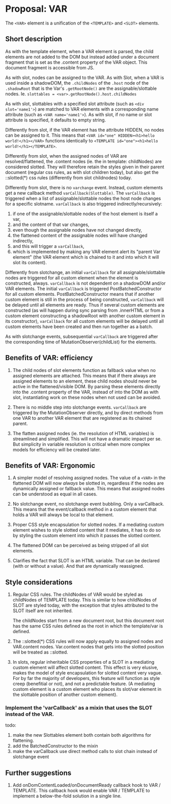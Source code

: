 # Proposal: VAR

The `<VAR>` element is a unification of the `<TEMPLATE>` and `<SLOT>` elements.

## Short description
As with the template element, when a VAR element is parsed, 
the child elements are not added to the DOM but instead added under a document fragment that is
set as the .content property of the VAR object. 
This document fragment is accessible from JS.

As with slot, nodes can be assigned to the VAR. 
As with Slot, when a VAR is used inside a shadowDOM, the `.childNodes` of the `.host` node of the 
`.shadowRoot` that is the Var's `.getRootNode()` are the assignable/slottable nodes.
Ie. `slottables = <var>.getRootNode().host.childNodes`

As with slot, slottables with a specified slot attribute (such as `<div slot='name1'>`)
are matched to VAR elements with a corresponding name attribute (such as `<VAR name='name1'>`).
As with slot, if no name or slot attribute is specified, it defaults to empty string.

Differently from slot, if the VAR element has the attribute HIDDEN, no nodes can be assigned to it.
This means that `<VAR id="one" HIDDEN><h1>hello world!</h1></VAR>` functions identically to
`<TEMPLATE id="one"><h1>hello world!</h1></TEMPLATE>`.

Differently from slot, when the assigned nodes of VAR are resolved/flattened, 
the .content nodes (ie. the in template: childNodes) are considered slotted.
They will therefore retain the styles given in their parent document (regular css rules, 
as with slot children today), but also get the ::slotted(*) css rules (differently from slot childnodes)
today.

Differently from slot, there is no `varchange` event.
Instead, custom elements get a new callback method `varCallback(Slottable)`.
The `varCallback` is triggered when a list of assignable/slottable nodes the host node changes 
for a specific slotname.
`varCallback` is also triggered indirectly/recursively: 
1. if one of the assignable/slottable nodes of the host element is itself a var, 
2. and the content of that var changes, 
3. even though the assignable nodes have not changed directly,
4. the flattened content of the assignable nodes will have changed indirectly,
5. and this will trigger a `varCallback`,
6. which is implemented by making any VAR element alert its "parent Var element"
(the VAR element which is chained to it and into which it will slot its content).

Differently from slotchange, an initial `varCallback` for all assignable/slottable nodes
are triggered for all custom element when the element is constructed, always.
`varCallback` is not dependent on a shadowDOM and/or VAR elements.
The initial `varCallback` is triggered PostBatchedConstructor for all custom elements.
PostBatchedConstructor means that if another custom element is still in the process of being constructed,
`varCallback` will be delayed until all elements are ready.
Thus if several custom elements are constructed (as will happen during sync parsing from .innerHTML or
from a custom element constructing a shadowRoot with another custom element in its constructor),
`varCallback` for all custom elements will be delayed until all custom elements have been created and then
run together as a batch.

As with slotchange events, subsequential `varCallback` are triggered after the corresponding time of 
MutationObserver(childList) for the elements.

## Benefits of VAR: efficiency

1. The child nodes of slot elements function as fallback value when no assigned elements are attached.
   This means that if there always are assigned elements to an element, 
   these child nodes should never be active in the flattened/visible DOM.
   By parsing these elements directly into the .content property of the VAR, instead of into the DOM as with slot,
   instantiating work on these nodes when not used can be avoided.

2. There is no middle step into slotchange events. 
   `varCallback` are triggered by the MutationObserver directly, 
   and by direct methods from one VAR to another VAR element that are registered as its chained parent.
   
3. The flatten assigned nodes (ie. the resolution of HTML variables) is streamlined and simplified.
   This will not have a dramatic impact per se.
   But simplicity in variable resolution is critical when more complex models for efficiency 
   will be created later.

## Benefits of VAR: Ergonomic

1. A simpler model of resolving assigned nodes.
   The value of a `<VAR>` in the flattened DOM will now *always* be slotted in,
   regardless if the nodes are dynamically assigned or fallback value.
   This means that assigned nodes can be understood as equal in all cases.

2. No slotchange event, no slotchange event bubbling. 
   Only a varCallback.
   This means that the event/callback method in a custom element that holds a VAR will 
   always be local to that element.
   
3. Proper CSS style encapsulation for slotted nodes.
   If a mediating custom element wishes to style slotted content that it mediates,
   it has to do so by styling the custom element into which it passes the slotted content.
   
4. The flattened DOM can be perceived as being stripped of all slot elements.

5. Clarifies the fact that SLOT is an HTML variable. 
   That can be declared (with or without a value).
   And that are dynamically reassigned.

## Style considerations

1. Regular CSS rules.
   The childNodes of VAR would be styled as childNodes of TEMPLATE today.
   This is similar to how childNodes of SLOT are styled today, 
   with the exception that styles attributed to the SLOT itself are not inherited.
   
   The childNodes start from a new document root, but this document root has the same CSS rules defined 
   as the root in which the template/var is defined.

2. The ::slotted(*) CSS rules will now apply equally to assigned nodes and VAR.content nodes.
   Var.content nodes that gets into the slotted position will be treated as ::slotted.

3. In slots, regular inheritable CSS properties of a SLOT in a mediating custom element will 
   affect slotted content.
   This effect is very elusive, makes the model of style encapsulation for slotted content very vague.
   For by far the majority of developers, this feature will function as style creep (benefitial or not),
   and not a predictable feature. 
   (A mediating custom element is a custom element who places its slot/var
   element in the slottable position of another custom element).
   
### Implement the 'varCallback' as a mixin that uses the SLOT instead of the VAR.

todo:
1. make the new Slottables element both contain both algorithms for flattening.
2. add the BatchedConstructor to the mixin
3. make the varCallback use direct method calls to slot chain instead of slotchange event

## Further suggestions

1. Add onDomContentLoaded/onDocumentReady callback hook to VAR / TEMPLATE. 
   This callback hook would enable VAR / TEMPLATE to implement a below-the-fold solution in a single line.
   
